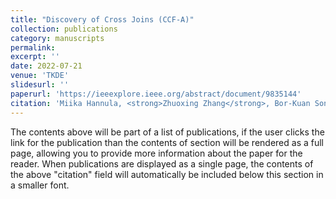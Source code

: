 ```yaml
---
title: "Discovery of Cross Joins (CCF-A)"
collection: publications
category: manuscripts
permalink: 
excerpt: ''
date: 2022-07-21
venue: 'TKDE'
slidesurl: ''
paperurl: 'https://ieeexplore.ieee.org/abstract/document/9835144'
citation: 'Miika Hannula, <strong>Zhuoxing Zhang</strong>, Bor-Kuan Song, and Sebastian Link. "Discovery of cross joins." IEEE Transactions on Knowledge and Data Engineering 35, no. 7 (2022): 6839-6851.'
---
```


The contents above will be part of a list of publications, if the user clicks the link for the publication than the contents of section will be rendered as a full page, allowing you to provide more information about the paper for the reader. When publications are displayed as a single page, the contents of the above "citation" field will automatically be included below this section in a smaller font.
